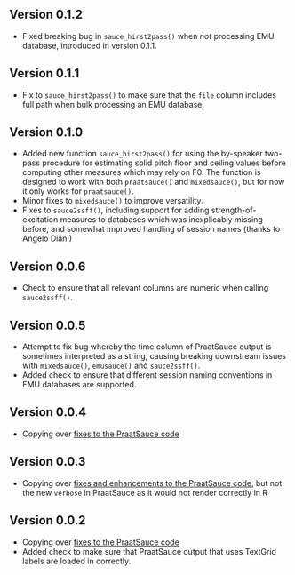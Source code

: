 ## Version 0.1.2

* Fixed breaking bug in `sauce_hirst2pass()` when *not* processing EMU database, introduced in version 0.1.1.

## Version 0.1.1

* Fix to `sauce_hirst2pass()` to make sure that the `file` column includes full path when bulk processing an EMU database.

## Version 0.1.0

* Added new function `sauce_hirst2pass()` for using the by-speaker two-pass procedure for estimating solid pitch floor and ceiling values before computing other measures which may rely on F0. The function is designed to work with both `praatsauce()` and `mixedsauce()`, but for now it only works for `praatsauce()`. 
* Minor fixes to `mixedsauce()` to improve versatility.
* Fixes to `sauce2ssff()`, including support for adding strength-of-excitation measures to databases which was inexplicably missing before, and somewhat improved handling of session names (thanks to Angelo Dian!)

## Version 0.0.6

* Check to ensure that all relevant columns are numeric when calling `sauce2ssff()`.

## Version 0.0.5

* Attempt to fix bug whereby the time column of PraatSauce output is sometimes interpreted as a string, causing breaking downstream issues with `mixedsauce()`, `emusauce()` and `sauce2ssff()`.
* Added check to ensure that different session naming conventions in EMU databases are supported.

## Version 0.0.4

* Copying over [fixes to the PraatSauce code](https://github.com/kirbyj/praatsauce/commit/1bf33f7252897e6f3c7fbd3b1d5be38ae3922a30)

## Version 0.0.3

* Copying over [fixes and enhancements to the PraatSauce code](https://github.com/kirbyj/praatsauce/commit/559e0f43af69751dc27bdf82477a44edce7d0566), but not the new `verbose` in PraatSauce as it would not render correctly in R

## Version 0.0.2

* Copying over [fixes to the PraatSauce code](https://github.com/kirbyj/praatsauce/commit/973bf5975f55152a0106e87799b52f1b0bb3313d)
* Added check to make sure that PraatSauce output that uses TextGrid labels are loaded in correctly.
